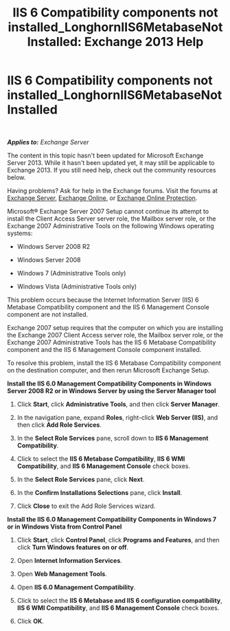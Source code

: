 ﻿---
title: 'IIS 6 Compatibility components not installed_LonghornIIS6MetabaseNotInstalled: Exchange 2013 Help'
TOCTitle: IIS 6 Compatibility components not installed_LonghornIIS6MetabaseNotInstalled
ms:assetid: 0bd52987-d3cc-496c-ac8c-d35591405195
ms:mtpsurl: https://technet.microsoft.com/en-us/library/ms.exch.setupreadiness.longhorniis6metabasenotinstalled(v=EXCHG.150)
ms:contentKeyID: 46628802
ms.date: 12/09/2016
mtps_version: v=EXCHG.150
---

# IIS 6 Compatibility components not installed\_LonghornIIS6MetabaseNotInstalled

 

_**Applies to:** Exchange Server_


The content in this topic hasn't been updated for Microsoft Exchange Server 2013. While it hasn't been updated yet, it may still be applicable to Exchange 2013. If you still need help, check out the community resources below.

Having problems? Ask for help in the Exchange forums. Visit the forums at [Exchange Server](https://go.microsoft.com/fwlink/p/?linkid=60612), [Exchange Online](https://go.microsoft.com/fwlink/p/?linkid=267542), or [Exchange Online Protection](https://go.microsoft.com/fwlink/p/?linkid=285351).

Microsoft® Exchange Server 2007 Setup cannot continue its attempt to install the Client Access Server server role, the Mailbox server role, or the Exchange 2007 Administrative Tools on the following Windows operating systems:

  - Windows Server 2008 R2

  - Windows Server 2008

  - Windows 7 (Administrative Tools only)

  - Windows Vista (Administrative Tools only)

This problem occurs because the Internet Information Server (IIS) 6 Metabase Compatibility component and the IIS 6 Management Console component are not installed.

Exchange 2007 setup requires that the computer on which you are installing the Exchange 2007 Client Access server role, the Mailbox server role, or the Exchange 2007 Administrative Tools has the IIS 6 Metabase Compatibility component and the IIS 6 Management Console component installed.

To resolve this problem, install the IIS 6 Metabase Compatibility component on the destination computer, and then rerun Microsoft Exchange Setup.

**Install the IIS 6.0 Management Compatibility Components in Windows Server 2008 R2 or in Windows Server by using the Server Manager tool**

1.  Click **Start**, click **Administrative Tools**, and then click **Server Manager**.

2.  In the navigation pane, expand **Roles**, right-click **Web Server (IIS)**, and then click **Add Role Services**.

3.  In the **Select Role Services** pane, scroll down to **IIS 6 Management Compatibility**.

4.  Click to select the **IIS 6 Metabase Compatibility**, **IIS 6 WMI Compatibility**, and **IIS 6 Management Console** check boxes.

5.  In the **Select Role Services** pane, click **Next**.

6.  In the **Confirm Installations Selections** pane, click **Install**.

7.  Click **Close** to exit the Add Role Services wizard.

**Install the IIS 6.0 Management Compatibility Components in Windows 7 or in Windows Vista from Control Panel**

1.  Click **Start**, click **Control Panel**, click **Programs and Features**, and then click **Turn Windows features on or off**.

2.  Open **Internet Information Services**.

3.  Open **Web Management Tools**.

4.  Open **IIS 6.0 Management Compatibility**.

5.  Click to select the **IIS 6 Metabase and IIS 6 configuration compatibility**, **IIS 6 WMI Compatibility**, and **IIS 6 Management Console** check boxes.

6.  Click **OK**.

